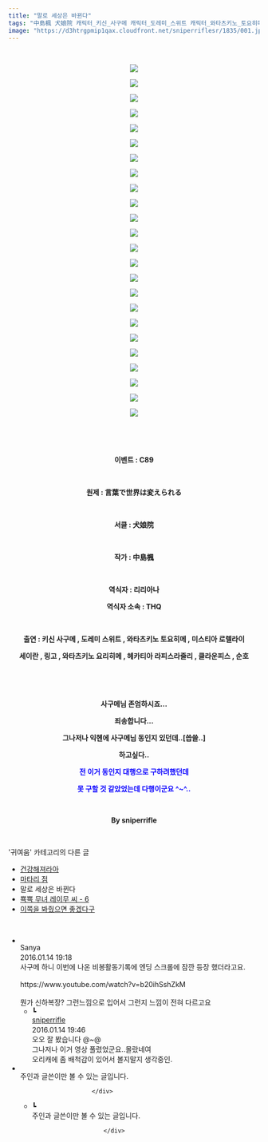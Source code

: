 ```yaml
---
title: "말로 세상은 바뀐다"
tags: "中島楓 犬娘院 캐릭터_키신_사구메 캐릭터_도레미_스위트 캐릭터_와타츠키노_토요히메 캐릭터_미스티아_로렐라이 캐릭터_세이란 캐릭터_링고 캐릭터_와타츠키노_요리히메 캐릭터_헤카티아_라피스라줄리 캐릭터_클라운피스 캐릭터_순호 이벤트_c89 귀여움"
image: "https://d3htrgpmip1qax.cloudfront.net/sniperriflesr/1835/001.jpg"
---
```

<div class="article">
<p style="text-align: center;"><b></b><br/></p>
<p style="text-align: center;"><img src="{{ site.imgserver5 }}/sniperriflesr/1835/001.jpg"/></p>
<p style="text-align: center;"><b></b></p>
<p style="text-align: center;"><img src="{{ site.imgserver5 }}/sniperriflesr/1835/002.jpg"/></p>
<p style="text-align: center;"><b></b></p>
<p style="text-align: center;"><img src="{{ site.imgserver5 }}/sniperriflesr/1835/003.png"/></p>
<p style="text-align: center;"><b></b></p>
<p style="text-align: center;"><img src="{{ site.imgserver5 }}/sniperriflesr/1835/004.png"/></p>
<p style="text-align: center;"><b></b></p>
<p style="text-align: center;"><img src="{{ site.imgserver5 }}/sniperriflesr/1835/005.png"/></p>
<p style="text-align: center;"><b></b></p>
<p style="text-align: center;"><img src="{{ site.imgserver5 }}/sniperriflesr/1835/006.png"/></p>
<p style="text-align: center;"><b></b></p>
<p style="text-align: center;"><img src="{{ site.imgserver5 }}/sniperriflesr/1835/007.png"/></p>
<p style="text-align: center;"><b></b></p>
<p style="text-align: center;"><img src="{{ site.imgserver5 }}/sniperriflesr/1835/008.png"/></p>
<p style="text-align: center;"><b></b></p>
<p style="text-align: center;"><img src="{{ site.imgserver5 }}/sniperriflesr/1835/009.png"/></p>
<p style="text-align: center;"><b></b></p>
<p style="text-align: center;"><img src="{{ site.imgserver5 }}/sniperriflesr/1835/010.png"/></p>
<p style="text-align: center;"><b></b></p>
<p style="text-align: center;"><img src="{{ site.imgserver5 }}/sniperriflesr/1835/011.png"/></p>
<p style="text-align: center;"><b></b></p>
<p style="text-align: center;"><img src="{{ site.imgserver5 }}/sniperriflesr/1835/012.png"/></p>
<p style="text-align: center;"><b></b></p>
<p style="text-align: center;"><img src="{{ site.imgserver5 }}/sniperriflesr/1835/013.png"/></p>
<p style="text-align: center;"><b></b></p>
<p style="text-align: center;"><img src="{{ site.imgserver5 }}/sniperriflesr/1835/014.png"/></p>
<p style="text-align: center;"><b></b></p>
<p style="text-align: center;"><img src="{{ site.imgserver5 }}/sniperriflesr/1835/015.png"/></p>
<p style="text-align: center;"><b></b></p>
<p style="text-align: center;"><img src="{{ site.imgserver5 }}/sniperriflesr/1835/016.png"/></p>
<p style="text-align: center;"><b></b></p>
<p style="text-align: center;"><img src="{{ site.imgserver5 }}/sniperriflesr/1835/017.png"/></p>
<p style="text-align: center;"><b></b></p>
<p style="text-align: center;"><img src="{{ site.imgserver5 }}/sniperriflesr/1835/018.png"/></p>
<p style="text-align: center;"><b></b></p>
<p style="text-align: center;"><img src="{{ site.imgserver5 }}/sniperriflesr/1835/019.png"/></p>
<p style="text-align: center;"><b></b></p>
<p style="text-align: center;"><img src="{{ site.imgserver5 }}/sniperriflesr/1835/020.png"/></p>
<p style="text-align: center;"><b></b></p>
<p style="text-align: center;"><img src="{{ site.imgserver5 }}/sniperriflesr/1835/021.png"/></p>
<p style="text-align: center;"><b></b></p>
<p style="text-align: center;"><img src="{{ site.imgserver5 }}/sniperriflesr/1835/022.png"/></p>
<p style="text-align: center;"><b></b></p>
<p style="text-align: center;"><img src="{{ site.imgserver5 }}/sniperriflesr/1835/023.png"/></p>
<p style="text-align: center;"><b></b></p>
<p style="text-align: center;"><img src="{{ site.imgserver5 }}/sniperriflesr/1835/024.jpg"/></p>
<p style="text-align: center;"><b><br/></b></p>
<p style="text-align: center;"><b><br/></b></p>
<p style="text-align: center;"><b>이벤트 : C89</b></p>
<p style="text-align: center;"><b><br/></b></p>
<p style="text-align: center;"><b>원제 : 言葉で世界は変えられる</b></p>
<p style="text-align: center;"><b><br/></b></p>
<p style="text-align: center;"><b>서클 : 犬娘院</b></p>
<p style="text-align: center;"><b><br/></b></p>
<p style="text-align: center;"><b>작가 : 中島楓</b></p>
<p style="text-align: center;"><b><br/></b></p>
<p style="text-align: center;"><b>역식자 : 리리아나</b></p>
<p style="text-align: center;"><b>역식자 소속 : THQ</b></p>
<p style="text-align: center;"><b><br/></b></p>
<p style="text-align: center;"><b>출연 : 키신 사구메 , 도레미 스위트 , 와타츠키노 토요히메 , 미스티아 로렐라이</b></p>
<p style="text-align: center;"><b>세이란 , 링고 , 와타츠키노 요리히메 , 헤카티아 라피스라줄리 , 클라운피스 , 순호</b></p>
<p style="text-align: center;"><b><br/></b></p>
<p style="text-align: center;"><b><br/></b></p>
<p style="text-align: center;"><b><span style="; ">사구메님 존엄하시죠...</span></b></p>
<p style="text-align: center;"><b><span style="; ">죄송합니다...</span></b></p>
<p style="text-align: center;"><b><span style="; ">그나저나 익헨에 사구메님 동인지 있던데..[씁쓸..]</span></b></p>
<p style="text-align: center;"><b><span style="; ">하고싶다..</span></b></p>
<p style="text-align: center;"><font color="#0900ff"><b>전 이거 동인지 대행으로 구하려했던데</b></font></p>
<p style="text-align: center;"><font color="#0900ff"><b>못 구할 것 같았었는데 다행이군요 ^~^..</b></font></p>
<p style="text-align: center;"><b><br/></b></p>
<p style="text-align: center;"><b><span style="; ">By sniperrifle</span></b></p>
</div><br/>
<div class="another">
<p>'귀여움' 카테고리의 다른 글</p>
<ul>
<li><a href="/sniperriflesr_1874">건강해져라아</a></li>
<li><a href="/sniperriflesr_1873">마타리 점</a></li>
<li>말로 세상은 바뀐다</li>
<li><a href="/sniperriflesr_1820">뾱뾱 무녀 레이무 씨 - 6</a></li>
<li><a href="/sniperriflesr_1819">이쪽을 봐줬으면 좋겠다구</a></li>
</ul>
</div><br/>
<div class="comment" id="commentListBlock_1835" style="display:block"><ul><li class="firstCmt"><div class="opinionListMenu">
<div class="icon"><img alt="" class="myicon" src="http://i1.daumcdn.net/pimg/blog/p_img/mycon/basic_2.gif"/></div>
<div class="fl">
<span class="bold">Sanya</span>
<div style="width: 1px; height: 1px; overflow: hidden; visibility: hidden; border:1px solid red">
<span id="uname6143" style="display:none;">Sanya</span>
<span id="pwd6143" style="display:none;"></span>
<span id="emailblog6143" name="sseody93@naver.com" style="display:none;"></span>
<span id="open6143" style="display:none">Y</span>
</div>
</div>
<div class="sDateTime">2016.01.14 19:18</div>
</div>
<div class="cont" id="Text6143">사구메 하니 이번에 나온 비봉활동기록에 엔딩 스크롤에 잠깐 등장 했더라고요.<br/>
<br/>
https://www.youtube.com/watch?v=b20ihSshZkM<br/>
<br/>
뭔가 신하복장? 그런느낌으로 입어서 그런지 느낌이 전혀 다르고요</div>
<div class="contReArea" id="inWrite6143" style="display:none;"></div>
<ul><li class="secondCmt"><div class="opinionListMenuRe" id="parent_6143">
<div class="reIcon">┗</div>
<div class="icon"><img alt="" class="myicon" src="http://cfile217.uf.daum.net/M21x21/23254B425446251B1045FF"/></div>
<div class="fl">
<a class="bold" href="http://blog.daum.net/sniperriflesr" target="_blank">sniperrifle </a>
<div style="width: 1px; height: 1px; overflow: hidden; visibility: hidden; border:1px solid red">
<span id="uname6144" style="display:none;">sniperrifle</span>
<span id="pwd6144" style="display:none;"></span>
<span id="emailblog6144" name="http://blog.daum.net/sniperriflesr" style="display:none;"></span>
<span id="open6144" style="display:none">Y</span>
</div>
</div>
<div class="sDateTime">2016.01.14 19:46</div>
</div>
<div class="contRe" id="Text6144">오오 잘 봤습니다 @~@<br/>그나저나 이거 영상 풀렸었군요..몰랐네여<br/>오리캐에 좀 배척감이 있어서 볼지말지 생각중인.</div>
<div class="contReReArea" id="inWrite6144" style="display:none;"></div>
<div class="cCont_line"></div>
</li></ul></li><li class="firstCmt"><div class="opinionListMenu">
<div class="icon"><img alt="" class="myicon" src="http://i1.daumcdn.net/pimg/blog4/skin/common/ic_secret.gif"/></div>
<div class="fl">
		     				주인과 글쓴이만 볼 수 있는 글입니다.
								
		    						
						</div>
</div>
<div class="contReArea" id="inWrite6150" style="display:none;"></div>
<ul><li class="secondCmt"><div class="opinionListMenuRe" id="parent_6150">
<div class="reIcon">┗</div>
<div class="icon"><img alt="" class="myicon" src="http://i1.daumcdn.net/pimg/blog4/skin/common/ic_secret.gif"/></div>
<div class="fl">
		     				주인과 글쓴이만 볼 수 있는 글입니다.
								
		    			
						</div>
</div>
<div class="contReReArea" id="inWrite6152" style="display:none;"></div>
</li></ul></li></ul>
</div><br/>
<br/>
<p id="refer"></p>
<br/>
